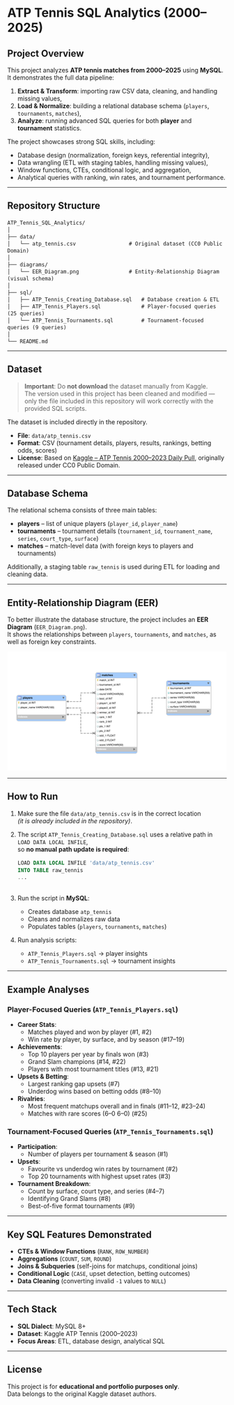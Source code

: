 # ATP Tennis SQL Analytics (2000–2025)

## Project Overview
This project analyzes **ATP tennis matches from 2000–2025** using **MySQL**.  
It demonstrates the full data pipeline:
1. **Extract & Transform**: importing raw CSV data, cleaning, and handling missing values,  
2. **Load & Normalize**: building a relational database schema (`players`, `tournaments`, `matches`),  
3. **Analyze**: running advanced SQL queries for both **player** and **tournament** statistics.  

The project showcases strong SQL skills, including:
- Database design (normalization, foreign keys, referential integrity),  
- Data wrangling (ETL with staging tables, handling missing values),  
- Window functions, CTEs, conditional logic, and aggregation,  
- Analytical queries with ranking, win rates, and tournament performance.  

---

## Repository Structure

```text
ATP_Tennis_SQL_Analytics/
│
├── data/
│   └── atp_tennis.csv                 # Original dataset (CC0 Public Domain)
│
├── diagrams/
│   └── EER_Diagram.png                # Entity-Relationship Diagram (visual schema)
│
├── sql/
│   ├── ATP_Tennis_Creating_Database.sql   # Database creation & ETL
│   ├── ATP_Tennis_Players.sql             # Player-focused queries (25 queries)
│   └── ATP_Tennis_Tournaments.sql         # Tournament-focused queries (9 queries)
│
└── README.md
```
---

## Dataset
> **Important**: Do **not download** the dataset manually from Kaggle.  
> The version used in this project has been cleaned and modified — only the file included in this repository will work correctly with the provided SQL scripts.

The dataset is included directly in the repository.

- **File**: `data/atp_tennis.csv`  
- **Format**: CSV (tournament details, players, results, rankings, betting odds, scores)  
- **License**: Based on [Kaggle – ATP Tennis 2000–2023 Daily Pull](https://www.kaggle.com/datasets/dissfya/atp-tennis-2000-2023daily-pull), originally released under CC0 Public Domain.

---

## Database Schema
The relational schema consists of three main tables:

- **players** – list of unique players (`player_id`, `player_name`)  
- **tournaments** – tournament details (`tournament_id`, `tournament_name`, `series`, `court_type`, `surface`)  
- **matches** – match-level data (with foreign keys to players and tournaments)  

Additionally, a staging table `raw_tennis` is used during ETL for loading and cleaning data.  

---

## Entity-Relationship Diagram (EER)
To better illustrate the database structure, the project includes an **EER Diagram** (`EER_Diagram.png`).  
It shows the relationships between `players`, `tournaments`, and `matches`, as well as foreign key constraints.  

![EER Diagram](diagram/EER_Diagram.png)

---

## How to Run

1. Make sure the file `data/atp_tennis.csv` is in the correct location  
   *(it is already included in the repository)*.

2. The script `ATP_Tennis_Creating_Database.sql` uses a relative path in `LOAD DATA LOCAL INFILE`,  
   so **no manual path update is required**:

   ```sql
   LOAD DATA LOCAL INFILE 'data/atp_tennis.csv'
   INTO TABLE raw_tennis
   ...
 
3. Run the script in **MySQL**:  
   - Creates database `atp_tennis`  
   - Cleans and normalizes raw data  
   - Populates tables (`players`, `tournaments`, `matches`)  
4. Run analysis scripts:
   - `ATP_Tennis_Players.sql` → player insights  
   - `ATP_Tennis_Tournaments.sql` → tournament insights  

---

## Example Analyses

### Player-Focused Queries (`ATP_Tennis_Players.sql`)
- **Career Stats**:
  - Matches played and won by player (#1, #2)  
  - Win rate by player, by surface, and by season (#17–19)  
- **Achievements**:
  - Top 10 players per year by finals won (#3)  
  - Grand Slam champions (#14, #22)  
  - Players with most tournament titles (#13, #21)  
- **Upsets & Betting**:
  - Largest ranking gap upsets (#7)  
  - Underdog wins based on betting odds (#8–10)  
- **Rivalries**:
  - Most frequent matchups overall and in finals (#11–12, #23–24)  
  - Matches with rare scores (6–0 6–0) (#25)  

### Tournament-Focused Queries (`ATP_Tennis_Tournaments.sql`)
- **Participation**:
  - Number of players per tournament & season (#1)  
- **Upsets**:
  - Favourite vs underdog win rates by tournament (#2)  
  - Top 20 tournaments with highest upset rates (#3)  
- **Tournament Breakdown**:
  - Count by surface, court type, and series (#4–7)  
  - Identifying Grand Slams (#8)  
  - Best-of-five format tournaments (#9)  

---

## Key SQL Features Demonstrated
- **CTEs & Window Functions** (`RANK`, `ROW_NUMBER`)  
- **Aggregations** (`COUNT`, `SUM`, `ROUND`)  
- **Joins & Subqueries** (self-joins for matchups, conditional joins)  
- **Conditional Logic** (`CASE`, upset detection, betting outcomes)  
- **Data Cleaning** (converting invalid `-1` values to `NULL`)  

---

## Tech Stack
- **SQL Dialect**: MySQL 8+  
- **Dataset**: Kaggle ATP Tennis (2000–2023)  
- **Focus Areas**: ETL, database design, analytical SQL  

---

## License
This project is for **educational and portfolio purposes only**.  
Data belongs to the original Kaggle dataset authors.

